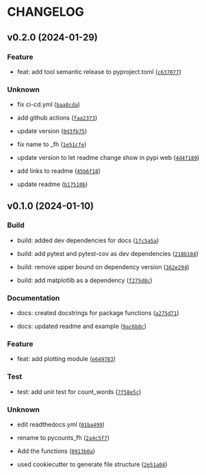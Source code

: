 # CHANGELOG



## v0.2.0 (2024-01-29)

### Feature

* feat: add tool semantic release to pyproject.toml ([`c637077`](https://github.com/farrandi/pycounts_fh/commit/c6370770caade899a02d20724a16c7dcfb59e2cd))

### Unknown

* fix ci-cd.yml ([`baa8cda`](https://github.com/farrandi/pycounts_fh/commit/baa8cda84b365a945093d77bacee2382ee1faab9))

* add github actions ([`faa2373`](https://github.com/farrandi/pycounts_fh/commit/faa2373d68cbed19d267b93277e26c9ac1ad8610))

* update version ([`0d3fb75`](https://github.com/farrandi/pycounts_fh/commit/0d3fb7523b312bfccd14e7f35a999adeac2bd0e5))

* fix name to _fh ([`1e51cfe`](https://github.com/farrandi/pycounts_fh/commit/1e51cfefd0de34d020e219ba9fefeb6650c67f81))

* update version to let readme change show in pypi web ([`4d4f189`](https://github.com/farrandi/pycounts_fh/commit/4d4f1895d35c6d34cc6cf7b1f076d473fd037346))

* add links to readme ([`45b6f18`](https://github.com/farrandi/pycounts_fh/commit/45b6f18bab8ae132dbf872968d16b56c80bc3561))

* update readme ([`b17510b`](https://github.com/farrandi/pycounts_fh/commit/b17510b83cfe1075a2e5e9365a3ccd3c876e491e))


## v0.1.0 (2024-01-10)

### Build

* build: added dev dependencies for docs ([`1fc5a5a`](https://github.com/farrandi/pycounts_fh/commit/1fc5a5afc9ebc550edf8aa6df9b22c2325f1644f))

* build: add pytest and pytest-cov as dev dependencies ([`218b184`](https://github.com/farrandi/pycounts_fh/commit/218b184630c981cea022b096ba46f31672035aa3))

* build: remove upper bound on dependency version ([`362e294`](https://github.com/farrandi/pycounts_fh/commit/362e294ce3c019481a86557c2f365c4281629f3a))

* build: add matplotlib as a dependency ([`f275d8c`](https://github.com/farrandi/pycounts_fh/commit/f275d8c6e90f0220a9e450b3c74581fef9d7b81a))

### Documentation

* docs: created docstrings for package functions ([`a275d71`](https://github.com/farrandi/pycounts_fh/commit/a275d7119195e62ede792a13e6083b7d6e606e95))

* docs: updated readme and example ([`9ac6b8c`](https://github.com/farrandi/pycounts_fh/commit/9ac6b8c6d1d04b776dcefdf103c61d1838faf669))

### Feature

* feat: add plotting module ([`e649783`](https://github.com/farrandi/pycounts_fh/commit/e649783d180a8d9c132c20249f4c57ad93fb6ff4))

### Test

* test: add unit test for count_words ([`7f58e5c`](https://github.com/farrandi/pycounts_fh/commit/7f58e5cce7d2dfcb2a534e459ed44c704a31e89a))

### Unknown

* edit readthedocs.yml ([`01ba499`](https://github.com/farrandi/pycounts_fh/commit/01ba49925d030073b9e00a3892222e7646060361))

* rename to pycounts_fh ([`2a4c5f7`](https://github.com/farrandi/pycounts_fh/commit/2a4c5f72ca9face4f2617c21979e3627539177f0))

* Add the functions ([`0913b0a`](https://github.com/farrandi/pycounts_fh/commit/0913b0ab0c5ef8e1c64d1e8904cdf983c609aba1))

* used cookiecutter to generate file structure ([`2e51a04`](https://github.com/farrandi/pycounts_fh/commit/2e51a04852c17a0ffabdd23d6b4b6a6337a80a1d))
